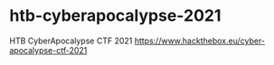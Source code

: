 # htb-cyberapocalypse-2021
HTB CyberApocalypse CTF 2021 https://www.hackthebox.eu/cyber-apocalypse-ctf-2021
